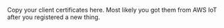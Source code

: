 Copy your client certificates here. Most likely you got them from AWS IoT after you registered a new thing.
